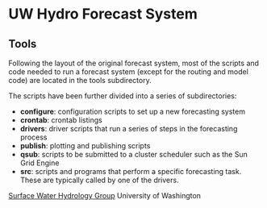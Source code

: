 UW Hydro Forecast System
========================
Tools
-----
Following the layout of the original forecast system, most of the scripts and code needed to run a forecast system (except for the routing and model code) are located in the tools subdirectory.

The scripts have been further divided into a series of subdirectories:

* **configure**: configuration scripts to set up a new forecasting system
* **crontab**: crontab listings
* **drivers**: driver scripts that run a series of steps in the forecasting process
* **publish**: plotting and publishing scripts
* **qsub**: scripts to be submitted to a cluster scheduler such as the Sun Grid Engine
* **src**: scripts and programs that perform a specific forecasting task. These are typically called by one of the drivers.

[Surface Water Hydrology Group](http://www.hydro.washington.edu)
University of Washington
